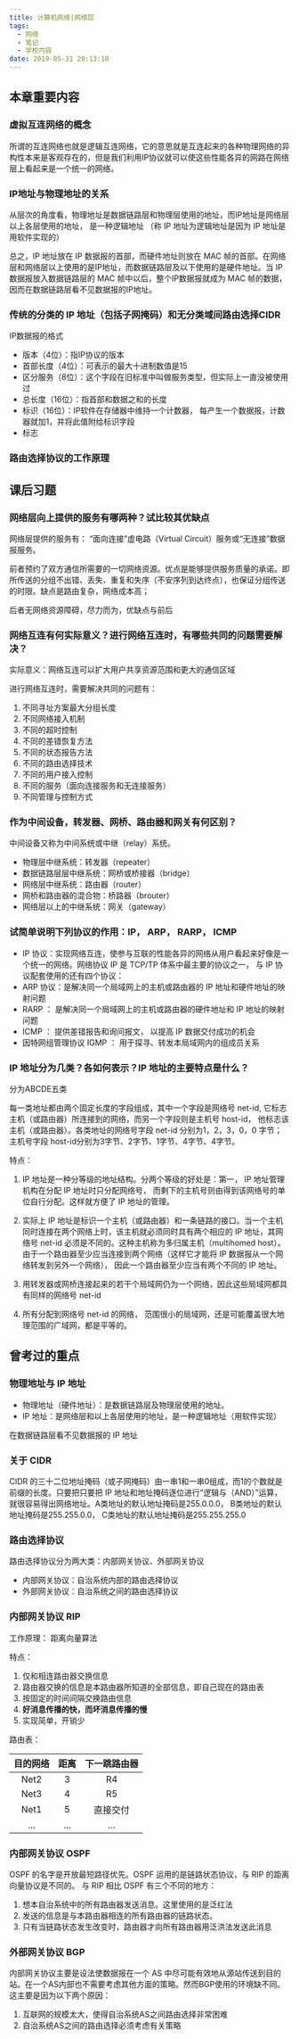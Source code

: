 ```yaml
---
title: 计算机网络|网络层
tags:
  - 网络
  - 笔记
  - 学校内容
date: 2019-05-31 20:13:10
---
```


## 本章重要内容

### 虚拟互连网络的概念

所谓的互连网络也就是逻辑互连网络，它的意思就是互连起来的各种物理网络的异构性本来是客观存在的，但是我们利用IP协议就可以使这些性能各异的网路在网络层上看起来是一个统一的网络。

### IP地址与物理地址的关系

从层次的角度看，物理地址是数据链路层和物理层使用的地址，而IP地址是网络层以上各层使用的地址， 是一种逻辑地址 （称 IP 地址为逻辑地址是因为 IP 地址是用软件实现的）

总之，IP 地址放在 IP 数据报的首部，而硬件地址则放在 MAC 帧的首部。在网络层和网络层以上使用的是IP地址，而数据链路层及以下使用的是硬件地址。当 IP 数据报放入数据链路层的 MAC 帧中以后，整个IP数据报就成为 MAC 帧的数据，因而在数据链路层看不见数据报的IP地址。

### 传统的分类的 IP 地址（包括子网掩码）和无分类域间路由选择CIDR

IP数据报的格式

- 版本（4位）：指IP协议的版本
- 首部长度（4位）：可表示的最大十进制数值是15
- 区分服务（8位）：这个字段在旧标准中叫做服务类型，但实际上一直没被使用过
- 总长度（16位）：指首部和数据之和的长度
- 标识（16位）：IP软件在存储器中维持一个计数器， 每产生一个数据报，计数器就加1，并将此值附给标识字段
- 标志

### 路由选择协议的工作原理

<!-- more -->

## 课后习题

### 网络层向上提供的服务有哪两种？试比较其优缺点

网络层提供的服务有： “面向连接”虚电路（Virtual Circuit）服务或“无连接”数据报服务。

前者预约了双方通信所需要的一切网络资源。优点是能够提供服务质量的承诺。即所传送的分组不出错、丢失、重复和失序（不安序列到达终点），也保证分组传送的时限。缺点是路由复杂，网络成本高；

后者无网络资源障碍，尽力而为，优缺点与前后

### 网络互连有何实际意义？进行网络互连时，有哪些共同的问题需要解决？

实际意义：网络互连可以扩大用户共享资源范围和更大的通信区域

进行网络互连时，需要解决共同的问题有：

1. 不同寻址方案最大分组长度
2. 不同网络接入机制
3. 不同的超时控制
4. 不同的差错恢复方法
5. 不同的状态报告方法
6. 不同的路由选择技术
7. 不同的用户接入控制
8. 不同的服务（面向连接服务和无连接服务）
9. 不同管理与控制方式

### 作为中间设备，转发器、网桥、路由器和网关有何区别？

中间设备又称为中间系统或中继（relay）系统。

- 物理层中继系统：转发器（repeater）
- 数据链路层层中继系统：网桥或桥接器（bridge）
- 网络层中继系统：路由器（router）
- 网桥和路由器的混合物：桥路器（brouter）
- 网络层以上的中继系统：网关（gateway）

### 试简单说明下列协议的作用：IP， ARP， RARP， ICMP

- IP 协议：实现网络互连，使参与互联的性能各异的网络从用户看起来好像是一个统一的网络。网络协议 IP 是 TCP/TP 体系中最主要的协议之一， 与 IP 协议配套使用的还有四个协议：
- ARP 协议：是解决同一个局域网上的主机或路由器的 IP 地址和硬件地址的映射问题
- RARP ： 是解决同一个局域网上的主机或路由器的硬件地址和 IP 地址的映射问题
- ICMP ： 提供差错报告和询问报文， 以提高 IP 数据交付成功的机会
- 因特网组管理协议 IGMP ： 用于探寻、转发本局域网内的组成员关系

### IP 地址分为几类？各如何表示？IP 地址的主要特点是什么？

分为ABCDE五类

每一类地址都由两个固定长度的字段组成，其中一个字段是网络号 net-id, 它标志主机（或路由器）所连接到的网络，而另一个字段则是主机号 host-id， 他标志该主机（或路由器）。各类地址的网络号字段 net-id 分别为1，2，3，0，0 字节；主机号字段 host-id分别为3字节、2字节、1字节、4字节、4字节。

特点：

1. IP 地址是一种分等级的地址结构。分两个等级的好处是：第一， IP 地址管理机构在分配 IP 地址时只分配网络号， 而剩下的主机号则由得到该网络号的单位自行分配。这样就方便了 IP 地址的管理。

2. 实际上 IP 地址是标识一个主机（或路由器）和一条链路的接口。当一个主机同时连接在两个网络上时，该主机就必须同时具有两个相应的 IP 地址，其网络号 net-id 必须是不同的。这种主机称为多归属主机（multihomed host）。由于一个路由器至少应当连接到两个网络（这样它才能将 IP 数据报从一个网络转发到另外一个网络）， 因此一个路由器至少应当有两个不同的 IP 地址。

3. 用转发器或网桥连接起来的若干个局域网仍为一个网络，因此这些局域网都具有同样的网络号 net-id

4. 所有分配到网络号 net-id 的网络， 范围很小的局域网，还是可能覆盖很大地理范围的广域网，都是平等的。

## 曾考过的重点

### 物理地址与 IP 地址

- 物理地址（硬件地址）：是数据链路层及物理层使用的地址。
- IP 地址：是网络层和以上各层使用的地址，是一种逻辑地址（用软件实现）

在数据链路层看不见数据报的 IP 地址

### 关于 CIDR

CIDR 的三十二位地址掩码（或子网掩码）由一串1和一串0组成，而1的个数就是前缀的长度。只要把只要把 IP 地址和地址掩码逐位进行“逻辑与（AND）”运算，就很容易得出网络地址。A类地址的默认地址掩码是255.0.0.0， B类地址的默认地址掩码是255.255.0.0， C类地址的默认地址掩码是255.255.255.0

### 路由选择协议

路由选择协议分为两大类：内部网关协议、外部网关协议

- 内部网关协议：自治系统内部的路由选择协议
- 外部网关协议：自治系统之间的路由选择协议

### 内部网关协议 RIP

工作原理： 距离向量算法

特点：

1. 仅和相连路由器交换信息
2. 路由器交换的信息是本路由器所知道的全部信息，即自己现在的路由表
3. 按固定的时间间隔交换路由信息
4. **好消息传播的快，而坏消息传播的慢**
5. 实现简单，开销少

路由表：

|目的网络|距离|下一跳路由器|  
|:---:|:---:|:---:|
|Net2|3|R4|
|Net3|4|R5|
|Net1|5|直接交付|
|...|...|...|

### 内部网关协议 OSPF

OSPF 的名字是开放最短路径优先。OSPF 运用的是链路状态协议，与 RIP 的距离向量协议是不同的。 与 RIP 相比 OSPF 有三个不同的地方：

1. 想本自治系统中的所有路由器发送消息。这里使用的是泛红法
2. 发送的信息是与本路由器相连的所有路由器的链路状态。
3. 只有当链路状态发生改变时，路由器才向所有路由器用泛洪法发送此消息

### 外部网关协议 BGP

内部网关协议主要是设法使数据报在一个 AS 中尽可能有效地从源站传送到目的站。在一个AS内部也不需要考虑其他方面的策略。然而BGP使用的环境缺不同。这主要是因为以下两个原因：

1. 互联网的规模太大，使得自治系统AS之间路由选择非常困难
2. 自治系统AS之间的路由选择必须考虑有关策略